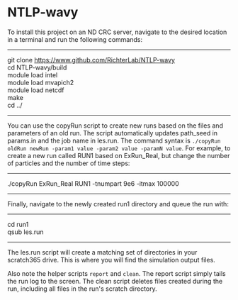 # NTLP-wavy

To install this project on an ND CRC server, navigate to the desired location
in a terminal and run the following commands:  

---
git clone https://www.github.com/RichterLab/NTLP-wavy  
cd NTLP-wavy/build  
module load intel  
module load mvapich2  
module load netcdf  
make  
cd ../  

---

You can use the copyRun script to create new runs based on the files and
parameters of an old run.  The script automatically updates path_seed in
params.in and the job name in les.run.  The command syntax is ``` ./copyRun
oldRun newRun -param1 value -param2 value -paramN value ```.  For example, 
to create a new run called RUN1 based on ExRun_Real, but change the number 
of particles and the number of time steps:  

---
./copyRun ExRun_Real RUN1 -tnumpart 9e6 -itmax 100000  

---

Finally, navigate to the newly created run1 directory and queue the run with:  

---
cd run1  
qsub les.run  

---

The les.run script will create a matching set of directories in your scratch365
drive.  This is where you will find the simulation output files. 

Also note the helper scripts ```report``` and ```clean```. The report script 
simply tails the run log to the screen.  The clean script deletes files created
during the run, including all files in the run's scratch directory.
